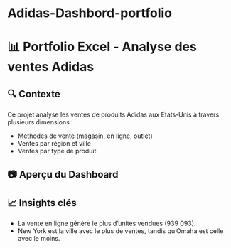 # Adidas-Dashbord-portfolio
# 📊 Portfolio Excel - Analyse des ventes Adidas  

## 🔍 Contexte  
Ce projet analyse les ventes de produits Adidas aux États-Unis à travers plusieurs dimensions :  
- Méthodes de vente (magasin, en ligne, outlet)  
- Ventes par région et ville 
- Ventes par type de produit 

## 📷 Aperçu du Dashboard  


## 📈 Insights clés  
- La vente en ligne génère le plus d’unités vendues (939 093).  
- New York est la ville avec le plus de ventes, tandis qu’Omaha est celle avec le moins.  
